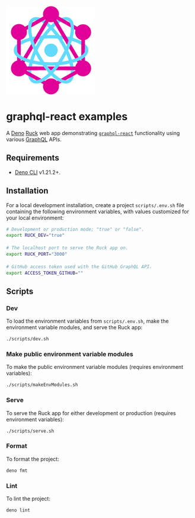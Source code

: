 ![graphql-react logo](./public/graphql-react-logo.svg)

# graphql-react examples

A [Deno](https://deno.land) [Ruck](https://ruck.tech) web app demonstrating
[`graphql-react`](https://github.com/jaydenseric/graphql-react) functionality
using various [GraphQL](https://graphql.org) APIs.

## Requirements

- [Deno CLI](https://deno.land/#installation) v1.21.2+.

## Installation

For a local development installation, create a project `scripts/.env.sh` file
containing the following environment variables, with values customized for your
local environment:

```sh
# Development or production mode; "true" or "false".
export RUCK_DEV="true"

# The localhost port to serve the Ruck app on.
export RUCK_PORT="3000"

# GitHub access token used with the GitHub GraphQL API.
export ACCESS_TOKEN_GITHUB=""
```

## Scripts

### Dev

To load the environment variables from `scripts/.env.sh`, make the environment
variable modules, and serve the Ruck app:

```sh
./scripts/dev.sh
```

### Make public environment variable modules

To make the public environment variable modules (requires environment
variables):

```sh
./scripts/makeEnvModules.sh
```

### Serve

To serve the Ruck app for either development or production (requires environment
variables):

```sh
./scripts/serve.sh
```

### Format

To format the project:

```sh
deno fmt
```

### Lint

To lint the project:

```sh
deno lint
```

